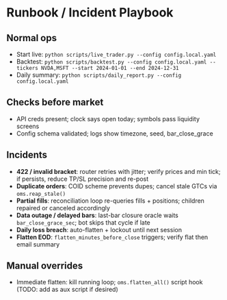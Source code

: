 # Runbook / Incident Playbook

## Normal ops
- Start live: `python scripts/live_trader.py --config config.local.yaml`
- Backtest: `python scripts/backtest.py --config config.local.yaml --tickers NVDA,MSFT --start 2024-01-01 --end 2024-12-31`
- Daily summary: `python scripts/daily_report.py --config config.local.yaml`

## Checks before market
- API creds present; clock says open today; symbols pass liquidity screens
- Config schema validated; logs show timezone, seed, bar_close_grace

## Incidents
- **422 / invalid bracket**: router retries with jitter; verify prices and min tick; if persists, reduce TP/SL precision and re-post
- **Duplicate orders**: COID scheme prevents dupes; cancel stale GTCs via `oms.reap_stale()`
- **Partial fills**: reconciliation loop re-queries fills + positions; children repaired or canceled accordingly
- **Data outage / delayed bars**: last-bar closure oracle waits `bar_close_grace_sec`; bot skips that cycle if late
- **Daily loss breach**: auto-flatten + lockout until next session
- **Flatten EOD**: `flatten_minutes_before_close` triggers; verify flat then email summary

## Manual overrides
- Immediate flatten: kill running loop; `oms.flatten_all()` script hook (TODO: add as aux script if desired)

